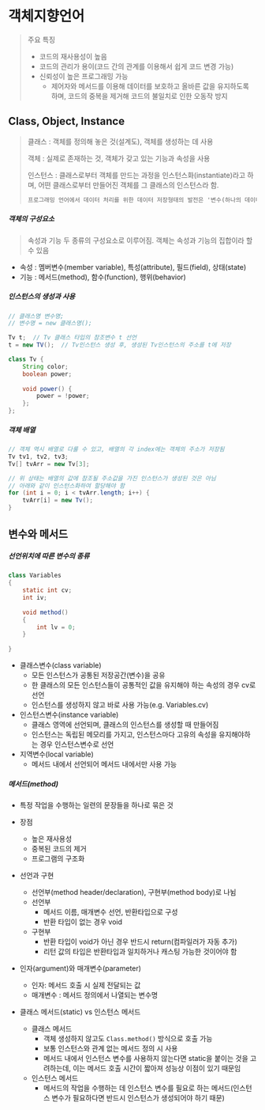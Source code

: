 # 객체지향언어

> 주요 특징
>
> - 코드의 재사용성이 높음
> - 코드의 관리가 용이(코드 간의 관계를 이용해서 쉽게 코드 변경 가능)
> - 신뢰성이 높은 프로그래밍 가능
>   - 제어자와 메서드를 이용해 데이터를 보호하고 올바른 값을 유지하도록 하며, 코드의 중복을 제거해 코드의 불일치로 인한 오동작 방지



## Class, Object, Instance

> 클래스 : 객체를 정의해 놓은 것(설계도), 객체를 생성하는 데 사용
>
> 객체 : 실제로 존재하는 것, 객체가 갖고 있는 기능과 속성을 사용
>
> 인스턴스 : 클래스로부터 객체를 만드는 과정을 인스턴스화(instantiate)라고 하며, 어떤 클래스로부터 만들어진 객체를 그 클래스의 인스턴스라 함.
>
> ```txt
> 프로그래밍 언어에서 데이터 처리를 위한 데이터 저장형태의 발전은 '변수(하나의 데이터 저장)' -> '배열(같은 종류의 데이터 저장)' -> '구조체(종류와 상관없이 저장)' -> '클래스(구조체+함수)'로 진행되어옴\
> ```



##### 객체의 구성요소

> 속성과 기능 두 종류의 구성요소로 이루어짐. 객체는 속성과 기능의 집합이라 할 수 있음

- 속성 : 멤버변수(member variable), 특성(attribute), 필드(field), 상태(state)
- 기능 : 메서드(method), 함수(function), 행위(behavior)



##### 인스턴스의 생성과 사용

```java
// 클래스명 변수명;
// 변수명 = new 클래스명();

Tv t;  // Tv 클래스 타입의 참조변수 t 선언
t = new TV();  // Tv인스턴스 생성 후, 생성된 Tv인스턴스의 주소를 t에 저장

class Tv {
    String color;
    boolean power;
    
    void power() {
        power = !power;
    };
};
```



##### 객체 배열

```java
// 객체 역시 배열로 다룰 수 있고, 배열의 각 index에는 객체의 주소가 저장됨
Tv tv1, tv2, tv3;
Tv[] tvArr = new Tv[3];

// 위 상태는 배열의 값에 참조될 주소값을 가진 인스턴스가 생성된 것은 아님
// 아래와 같이 인스턴스화하여 할당해야 함
for (int i = 0; i < tvArr.length; i++) {
    tvArr[i] = new Tv();
}
```



## 변수와 메서드

##### 선언위치에 따른 변수의 종류

```java
class Variables
{
    static int cv;
    int iv;
    
    void method()
    {
        int lv = 0;
    }
    
}
```

- 클래스변수(class variable)
  - 모든 인스턴스가 공통된 저장공간(변수)을 공유
  - 한 클래스의 모든 인스턴스들이 공통적인 값을 유지해야 하는 속성의 경우 cv로 선언
  - 인스턴스를 생성하지 않고 바로 사용 가능(e.g. Variables.cv)
- 인스턴스변수(instance variable)
  - 클래스 영역에 선언되며, 클래스의 인스턴스를 생성할 때 만들어짐
  - 인스턴스는 독립된 메모리를 가지고, 인스턴스마다 고유의 속성을 유지해야하는 경우 인스턴스변수로 선언
- 지역변수(local variable)
  - 메서드 내에서 선언되어 메서드 내에서만 사용 가능



##### 메서드(method)

- 특정 작업을 수행하는 일련의 문장들을 하나로 묶은 것

- 장점
  - 높은 재사용성
  - 중복된 코드의 제거
  - 프로그램의 구조화
- 선언과 구현
  - 선언부(method header/declaration), 구현부(method body)로 나뉨
  - 선언부
    - 메서드 이름, 매개변수 선언, 반환타입으로 구성
    - 반환 타입이 없는 경우 void
  - 구현부
    - 반환 타입이 void가 아닌 경우 반드시 return(컴파일러가 자동 추가)
    - 리턴 값의 타입은 반환타입과 일치하거나 캐스팅 가능한 것이어야 함
- 인자(argument)와 매개변수(parameter)
  - 인자: 메서드 호출 시 실제 전달되는 값
  - 매개변수 : 메서드 정의에서 나열되는 변수명

- 클래스 메서드(static) vs 인스턴스 메서드
  - 클래스 메서드
    - 객체 생성하지 않고도 `Class.method()` 방식으로 호출 가능
    - 보통 인스턴스와 관계 없는 메서드 정의 시 사용
    - 메서드 내에서 인스턴스 변수를 사용하지 않는다면 static을 붙이는 것을 고려하는데, 이는 메서드 호출 시간이 짧아져 성능상 이점이 있기 때문임
  - 인스턴스 메서드
    - 메서드의 작업을 수행하는 데 인스턴스 변수를 필요로 하는 메서드(인스턴스 변수가 필요하다면 반드시 인스턴스가 생성되어야 하기 때문)
